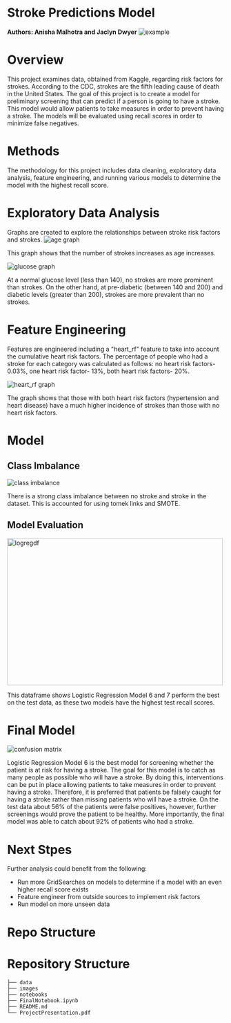 # Stroke Predictions Model
**Authors: Anisha Malhotra and Jaclyn Dwyer**
![example](images/brain.jpg)

# Overview
This project examines data, obtained from Kaggle, regarding risk factors for strokes. 
According to the CDC, strokes are the fifth leading cause of death in the United States. 
The goal of this project is to create a model for preliminary screening that can predict if a person is going to have a stroke.
This model would allow patients to take measures in order to prevent having a stroke.
The models will be evaluated using recall scores in order to minimize false negatives.

# Methods
The methodology for this project includes data cleaning, exploratory data analysis, feature engineering, 
and running various models to determine the model with the highest recall score.

# Exploratory Data Analysis
Graphs are created to explore the relationships between stroke risk factors and strokes.
<img src="https://github.com/anisha732/Phase3Proj/blob/main/images/age.png?raw=true" alt= "age graph" >

This graph shows that the number of strokes increases as age increases.

<img src="https://github.com/anisha732/Phase3Proj/blob/main/images/glucose.png?raw=true" alt= "glucose graph" >

At a normal glucose level (less than 140), no strokes are more prominent than strokes. On the other hand, 
at pre-diabetic (between 140 and 200) and diabetic levels (greater than 200), strokes are more prevalent than no strokes.

# Feature Engineering
Features are engineered including a "heart_rf" feature to take into account the cumulative heart risk factors.
The percentage of people who had a stroke for each category was calculated as follows: 
no heart risk factors- 0.03%, one heart risk factor- 13%, both heart risk factors- 20%.

<img src="https://github.com/anisha732/Phase3Proj/blob/main/images/heart_rf.png?raw=true" alt= "heart_rf graph" >

The graph shows that those with both heart risk factors (hypertension and heart disease) have 
a much higher incidence of strokes than those with no heart risk factors.

# Model

## Class Imbalance

<img src="https://github.com/anisha732/Phase3Proj/blob/main/images/class_imbalance.png?raw=true" alt= "class imbalance" >

There is a strong class imbalance between no stroke and stroke in the dataset. This is accounted for using tomek links and SMOTE.

## Model Evaluation 

<img src="https://github.com/anisha732/Phase3Proj/blob/main/images/lrdataframe.png?raw=true" alt= "logregdf" width="500" height="340" >

This dataframe shows Logistic Regression Model 6 and 7 perform the best on the test data, as these two models have the highest
test recall scores.

# Final Model

<img src="https://github.com/anisha732/Phase3Proj/blob/main/images/confusion_matrix.png?raw=true" alt= "confusion matrix" >

Logistic Regression Model 6 is the best model for screening whether the patient is at risk for having a stroke. 
The goal for this model is to catch as many people as possible who will have a stroke. 
By doing this, interventions can be put in place allowing patients to take measures in order to prevent having a stroke. 
Therefore, it is preferred that patients be falsely caught for having a stroke rather than missing patients who will have a 
stroke. On the test data about 56% of the patients were false positives, however, further screenings would prove the patient 
to be healthy. More importantly, the final model was able to catch about 92% of patients who had a stroke.

# Next Stpes
Further analysis could benefit from the following:
 - Run more GridSearches on models to determine if a model with an even higher recall score exists
 - Feature engineer from outside sources to implement risk factors
 - Run model on more unseen data

# Repo Structure 
# Repository Structure
```
├── data
├── images
├── notebooks
├── FinalNotebook.ipynb
├── README.md
└── ProjectPresentation.pdf
```
